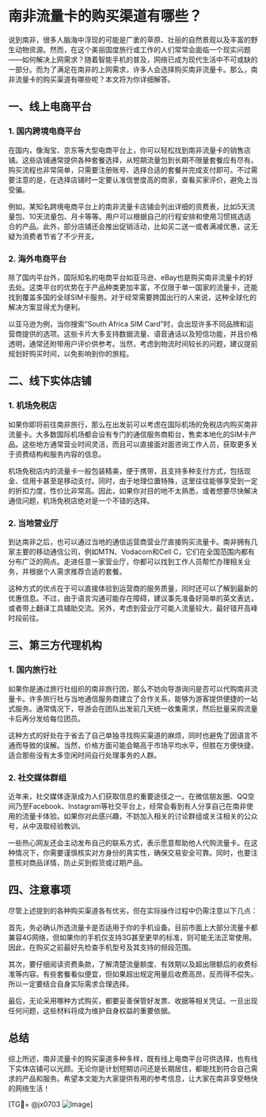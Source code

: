 # 南非流量卡的购买渠道有哪些？

说到南非，很多人脑海中浮现的可能是广袤的草原、壮丽的自然景观以及丰富的野生动物资源。然而，在这个美丽国度旅行或工作的人们常常会面临一个现实问题——如何解决上网需求？随着智能手机的普及，网络已成为现代生活中不可或缺的一部分。而为了满足在南非的上网需求，许多人会选择购买南非流量卡。那么，南非流量卡的购买渠道有哪些呢？本文将为你详细解答。

## 一、线上电商平台

### 1. 国内跨境电商平台

在国内，像淘宝、京东等大型电商平台上，你可以轻松找到南非流量卡的销售店铺。这些店铺通常提供各种套餐选择，从短期流量包到长期不限量套餐应有尽有。购买流程也非常简单，只需要注册账号、选择合适的套餐并完成支付即可。不过需要注意的是，在选择店铺时一定要认准信誉度高的商家，查看买家评价，避免上当受骗。

例如，某知名跨境电商平台上的南非流量卡店铺会列出详细的资费表，比如5天流量包、10天流量包、月卡等等。用户可以根据自己的行程安排和使用习惯挑选适合的产品。此外，部分店铺还会推出促销活动，比如买二送一或者满减优惠，这无疑为消费者节省了不少开支。

### 2. 海外电商平台

除了国内平台外，国际知名的电商平台如亚马逊、eBay也是购买南非流量卡的好去处。这类平台的优势在于产品种类更加丰富，不仅限于单一国家的流量卡，还能找到覆盖多国的全球SIM卡服务。对于经常需要跨国出行的人来说，这种全球化的解决方案显得尤为便利。

以亚马逊为例，当你搜索“South Africa SIM Card”时，会出现许多不同品牌和运营商提供的选项。这些卡片大多支持数据流量、语音通话以及短信功能，并且价格透明，通常还附带用户评价供参考。当然，考虑到物流时间较长的问题，建议提前规划好购买时间，以免影响到你的旅程。

## 二、线下实体店铺

### 1. 机场免税店

如果你即将前往南非旅行，那么在出发前可以考虑在国际机场的免税店内购买南非流量卡。大多数国际机场都会设有专门的通信服务商柜台，售卖本地化的SIM卡产品。这些地方通常营业时间灵活，而且可以直接面对面咨询工作人员，获取更多关于资费结构和服务内容的信息。

机场免税店内的流量卡一般包装精美，便于携带，且支持多种支付方式，包括现金、信用卡甚至是移动支付。同时，由于地理位置特殊，这里往往能够享受到一定的折扣力度，性价比非常高。因此，如果你对目的地不太熟悉，或者想要尽快解决通信问题，机场免税店绝对是一个不错的选择。

### 2. 当地营业厅

到达南非之后，也可以通过当地的通信运营商营业厅直接购买流量卡。南非拥有几家主要的移动通信公司，例如MTN、Vodacom和Cell C，它们在全国范围内都有分布广泛的网点。走进任意一家营业厅，你都可以找到工作人员帮忙办理相关业务，并根据个人需求推荐合适的套餐。

这种方式的优点在于可以直接体验到运营商的服务质量，同时还可以了解到最新的优惠信息。不过，由于语言沟通可能存在障碍，建议事先准备好简单的英文表达，或者带上翻译工具辅助交流。另外，考虑到营业厅可能人流量较大，最好错开高峰时段前往。

## 三、第三方代理机构

### 1. 国内旅行社

如果你是通过旅行社组织的南非旅行团，那么不妨向导游询问是否可以代购南非流量卡。许多旅行社与当地通信服务商建立了合作关系，能够为游客提供便捷的一站式服务。通常情况下，导游会在团队出发前几天统一收集需求，然后批量采购流量卡后再分发给每位团员。

这种方式的好处在于省去了自己单独寻找购买渠道的麻烦，同时也避免了因语言不通而导致的误解。当然，价格方面可能会略高于市场平均水平，但胜在方便快捷，适合那些没有太多空闲时间自行处理事务的人群。

### 2. 社交媒体群组

近年来，社交媒体逐渐成为人们获取信息的重要途径之一。在微信朋友圈、QQ空间乃至Facebook、Instagram等社交平台上，经常会看到有人分享自己在南非使用的流量卡体验。如果你对此感兴趣，不妨加入相关的讨论群组或关注相关的公众号，从中汲取经验教训。

一些热心网友还会主动发布自己的联系方式，表示愿意帮助他人代购流量卡。在这种情况下，你需要谨慎核实对方身份的真实性，确保交易安全可靠。同时，也要注意核对商品详情，防止买到假货或过期产品。

## 四、注意事项

尽管上述提到的各种购买渠道各有优劣，但在实际操作过程中仍需注意以下几点：

首先，务必确认所选流量卡是否适用于你的手机设备。目前市面上大部分流量卡都兼容4G网络，但如果你的手机仅支持3G甚至更早的标准，则可能无法正常使用。因此，在购买之前最好先检查手机型号及其支持的频段范围。

其次，要仔细阅读资费条款，了解清楚流量额度、有效期以及超出限额后的收费标准等内容。有些套餐看似便宜，但如果超出规定用量后收费高昂，反而得不偿失。所以一定要结合自身实际需求合理选择。

最后，无论采用哪种方式购买，都要妥善保管好发票、收据等相关凭证。一旦出现任何问题，这些材料将成为维护自身权益的重要依据。

## 总结

综上所述，南非流量卡的购买渠道多种多样，既有线上电商平台可供选择，也有线下实体店铺可以光顾。无论你是计划短期访问还是长期居住，都能找到符合自己需求的产品和服务。希望本文能为大家提供有用的参考信息，让大家在南非享受畅快的网络生活！

[TG💪+ @jx0703 ![Image](https://github.com/user-attachments/assets/dbca1d08-cadb-493c-b0ec-ad6f7a83f270)]